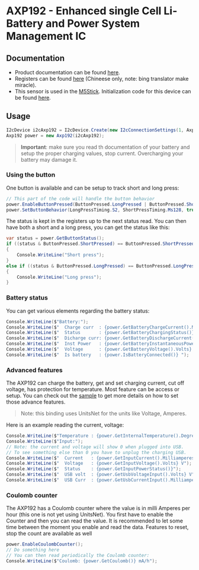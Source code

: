 # AXP192 - Enhanced single Cell Li-Battery and Power System Management IC

## Documentation

- Product documentation can be found [here](https://m5stack.oss-cn-shenzhen.aliyuncs.com/resource/docs/datasheet/core/AXP192_datasheet_en.pdf).
- Registers can be found [here](https://m5stack.oss-cn-shenzhen.aliyuncs.com/resource/docs/datasheet/core/AXP192_datasheet_cn.pdf) (Chineese only, note: bing translator make miracle).
- This sensor is used in the [M5Stick](https://docs.m5stack.com/en/core/m5stickc). Initialization code for this device can be found [here](https://github.com/m5stack/M5StickC/blob/master/src/AXP192.cpp).

## Usage

```csharp
I2cDevice i2cAxp192 = I2cDevice.Create(new I2cConnectionSettings(1, Axp192.I2cDefaultAddress));
Axp192 power = new Axp192(i2cAxp192);
```

> **Important**: make sure you read th documentation of your battery and setup the proper charging values, stop current. Overcharging your battery may damage it.

### Using the button

One button is available and can be setup to track short and long press:

```csharp
// This part of the code will handle the button behavior
power.EnableButtonPressed(ButtonPressed.LongPressed | ButtonPressed.ShortPressed);
power.SetButtonBehavior(LongPressTiming.S2, ShortPressTiming.Ms128, true, SignalDelayAfterPowerUp.Ms32, ShutdownTiming.S10);
```

The status is kept in the registers up to the next status read. You can then have both a short and a long press, you can get the status like this:

```csharp
var status = power.GetButtonStatus();
if ((status & ButtonPressed.ShortPressed) == ButtonPressed.ShortPressed)
{
    Console.WriteLine("Short press");
}
else if ((status & ButtonPressed.LongPressed) == ButtonPressed.LongPressed)
{
    Console.WriteLine("Long press");
}
```

### Battery status

You can get various elements regarding the battery status:

```csharp
Console.WriteLine($"Battery:");
Console.WriteLine($"  Charge curr  : {power.GetBatteryChargeCurrent().Milliamperes} mA");
Console.WriteLine($"  Status       : {power.GetBatteryChargingStatus()}");
Console.WriteLine($"  Dicharge curr: {power.GetBatteryDischargeCurrent().Milliamperes} mA");
Console.WriteLine($"  Inst Power   : {power.GetBatteryInstantaneousPower().Milliwatts} mW");
Console.WriteLine($"  Voltage      : {power.GetBatteryVoltage().Volts} V");
Console.WriteLine($"  Is battery   : {power.IsBatteryConnected()} ");
```

### Advanced features

The AXP192 can charge the battery, get and set charging current, cut off voltage, has protection for temperature. Most feature can be access or setup. You can check out the [sample](./samples) to get more details on how to set those advance features.

> Note: this binding uses UnitsNet for the units like Voltage, Amperes.

Here is an example reading the current, voltage:

```csharp
Console.WriteLine($"Temperature : {power.GetInternalTemperature().DegreesCelsius} °C");
Console.WriteLine($"Input:");
// Note: the current and voltage will show 0 when plugged into USB.
// To see something else than 0 you have to unplug the charging USB.
Console.WriteLine($"  Current   : {power.GetInputCurrent().Milliamperes} mA");
Console.WriteLine($"  Voltage   : {power.GetInputVoltage().Volts} V");
Console.WriteLine($"  Status    : {power.GetInputPowerStatus()}");
Console.WriteLine($"  USB volt  : {power.GetUsbVoltageInput().Volts} V");
Console.WriteLine($"  USB Curr  : {power.GetUsbCurrentInput().Milliamperes} mA");
```

### Coulomb counter

The AXP192 has a Coulomb counter where the value is in milli Amperes per hour (this one is not yet using UnitsNet). You first have to enable the Counter and then you can read the value. It is recommended to let some time between the moment you enable and read the data. Features to reset, stop the count are available as well

```csharp
power.EnableCoulombCounter();
// Do something here
// You can then read periodically the Coulomb counter:
Console.WriteLine($"Coulomb: {power.GetCoulomb()} mA/h");
```
